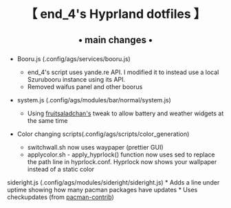 <div align="center">
    <h1>【 end_4's Hyprland dotfiles 】</h1>
    <h3></h3>
</div>

<div align="center">
    <h2>• main changes •</h2>
    <h3></h3>
</div>

- Booru.js (.config/ags/services/booru.js)
    * end_4's script uses yande.re API. I modified it to instead use a local Szurubooru instance using its API.
    * Removed waifus panel and other boorus

- system.js (.config/ags/modules/bar/normal/system.js)
    * Using [fruitsaladchan's](https://gist.github.com/fruitsaladchan/a227e71098ef5914795061c73ed33866) tweak to allow battery and weather widgets at the same time

- Color changing scripts(.config/ags/scripts/color_generation)
    * switchwall.sh now uses waypaper (prettier GUI)
    * applycolor.sh - apply_hyprlock() function now uses sed to replace the path line in hyprlock.conf. Hyprlock now shows your wallpaper instead of a static color

sideright.js (.config/ags/modules/sideright/sideright.js)
    * Adds a line under uptime showing how many pacman packages have updates
    * Uses checkupdates (from [pacman-contrib](https://archlinux.org/packages/extra/x86_64/pacman-contrib/))
